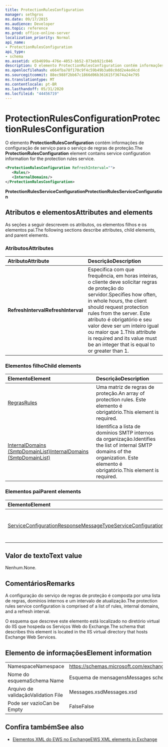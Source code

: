 ```yaml
---
title: ProtectionRulesConfiguration
manager: sethgros
ms.date: 09/17/2015
ms.audience: Developer
ms.topic: reference
ms.prod: office-online-server
localization_priority: Normal
api_name:
- ProtectionRulesConfiguration
api_type:
- schema
ms.assetid: e5b4699a-476e-4053-bb52-873eb921c046
description: O elemento ProtectionRulesConfiguration contém informações de configuração de serviço para o serviço de regras de proteção.
ms.openlocfilehash: e664fba78f170c9f4c59b49b3a08c0dd2e4ed4cd
ms.sourcegitcommit: 88ec988f2bb67c1866d06b361615f3674a24e795
ms.translationtype: MT
ms.contentlocale: pt-BR
ms.lasthandoff: 05/31/2020
ms.locfileid: "44456719"
---
```

# <a name="protectionrulesconfiguration"></a><span data-ttu-id="c7694-103">ProtectionRulesConfiguration</span><span class="sxs-lookup"><span data-stu-id="c7694-103">ProtectionRulesConfiguration</span></span>

<span data-ttu-id="c7694-104">O elemento **ProtectionRulesConfiguration** contém informações de configuração de serviço para o serviço de regras de proteção.</span><span class="sxs-lookup"><span data-stu-id="c7694-104">The **ProtectionRulesConfiguration** element contains service configuration information for the protection rules service.</span></span> 
  
```XML
<ProtectionRulesConfiguration RefreshInterval="">
   <Rules/>
   <InternalDomains/>
</ProtectionRulesConfiguration>
```

 <span data-ttu-id="c7694-105">**ProtectionRulesServiceConfiguration**</span><span class="sxs-lookup"><span data-stu-id="c7694-105">**ProtectionRulesServiceConfiguration**</span></span>
## <a name="attributes-and-elements"></a><span data-ttu-id="c7694-106">Atributos e elementos</span><span class="sxs-lookup"><span data-stu-id="c7694-106">Attributes and elements</span></span>

<span data-ttu-id="c7694-107">As seções a seguir descrevem os atributos, os elementos filhos e os elementos pai.</span><span class="sxs-lookup"><span data-stu-id="c7694-107">The following sections describe attributes, child elements, and parent elements.</span></span>
  
### <a name="attributes"></a><span data-ttu-id="c7694-108">Atributos</span><span class="sxs-lookup"><span data-stu-id="c7694-108">Attributes</span></span>

|<span data-ttu-id="c7694-109">**Atributo**</span><span class="sxs-lookup"><span data-stu-id="c7694-109">**Attribute**</span></span>|<span data-ttu-id="c7694-110">**Descrição**</span><span class="sxs-lookup"><span data-stu-id="c7694-110">**Description**</span></span>|
|:-----|:-----|
|<span data-ttu-id="c7694-111">**RefreshInterval**</span><span class="sxs-lookup"><span data-stu-id="c7694-111">**RefreshInterval**</span></span> <br/> |<span data-ttu-id="c7694-112">Especifica com que frequência, em horas inteiras, o cliente deve solicitar regras de proteção do servidor.</span><span class="sxs-lookup"><span data-stu-id="c7694-112">Specifies how often, in whole hours, the client should request protection rules from the server.</span></span> <span data-ttu-id="c7694-113">Este atributo é obrigatório e seu valor deve ser um inteiro igual ou maior que 1.</span><span class="sxs-lookup"><span data-stu-id="c7694-113">This attribute is required and its value must be an integer that is equal to or greater than 1.</span></span>  <br/> |
   
### <a name="child-elements"></a><span data-ttu-id="c7694-114">Elementos filho</span><span class="sxs-lookup"><span data-stu-id="c7694-114">Child elements</span></span>

|<span data-ttu-id="c7694-115">**Elemento**</span><span class="sxs-lookup"><span data-stu-id="c7694-115">**Element**</span></span>|<span data-ttu-id="c7694-116">**Descrição**</span><span class="sxs-lookup"><span data-stu-id="c7694-116">**Description**</span></span>|
|:-----|:-----|
|[<span data-ttu-id="c7694-117">Regras</span><span class="sxs-lookup"><span data-stu-id="c7694-117">Rules </span></span>](rules-ex15websvcsotherref.md) <br/> |<span data-ttu-id="c7694-118">Uma matriz de regras de proteção.</span><span class="sxs-lookup"><span data-stu-id="c7694-118">An array of protection rules.</span></span> <span data-ttu-id="c7694-119">Este elemento é obrigatório.</span><span class="sxs-lookup"><span data-stu-id="c7694-119">This element is required.</span></span>  <br/> |
|[<span data-ttu-id="c7694-120">InternalDomains (SmtpDomainList)</span><span class="sxs-lookup"><span data-stu-id="c7694-120">InternalDomains (SmtpDomainList)</span></span>](internaldomains-smtpdomainlist.md) <br/> |<span data-ttu-id="c7694-121">Identifica a lista de domínios SMTP internos da organização.</span><span class="sxs-lookup"><span data-stu-id="c7694-121">Identifies the list of internal SMTP domains of the organization.</span></span> <span data-ttu-id="c7694-122">Este elemento é obrigatório.</span><span class="sxs-lookup"><span data-stu-id="c7694-122">This element is required.</span></span>  <br/> |
   
### <a name="parent-elements"></a><span data-ttu-id="c7694-123">Elementos pai</span><span class="sxs-lookup"><span data-stu-id="c7694-123">Parent elements</span></span>

|<span data-ttu-id="c7694-124">**Elemento**</span><span class="sxs-lookup"><span data-stu-id="c7694-124">**Element**</span></span>|<span data-ttu-id="c7694-125">**Descrição**</span><span class="sxs-lookup"><span data-stu-id="c7694-125">**Description**</span></span>|
|:-----|:-----|
|[<span data-ttu-id="c7694-126">ServiceConfigurationResponseMessageType</span><span class="sxs-lookup"><span data-stu-id="c7694-126">ServiceConfigurationResponseMessageType</span></span>](serviceconfigurationresponsemessagetype.md) <br/> |<span data-ttu-id="c7694-127">Contém definições de configuração de serviço.</span><span class="sxs-lookup"><span data-stu-id="c7694-127">Contains service configuration settings.</span></span>  <br/> |
   
## <a name="text-value"></a><span data-ttu-id="c7694-128">Valor de texto</span><span class="sxs-lookup"><span data-stu-id="c7694-128">Text value</span></span>

<span data-ttu-id="c7694-129">Nenhum.</span><span class="sxs-lookup"><span data-stu-id="c7694-129">None.</span></span>
  
## <a name="remarks"></a><span data-ttu-id="c7694-130">Comentários</span><span class="sxs-lookup"><span data-stu-id="c7694-130">Remarks</span></span>

<span data-ttu-id="c7694-131">A configuração do serviço de regras de proteção é composta por uma lista de regras, domínios internos e um intervalo de atualização.</span><span class="sxs-lookup"><span data-stu-id="c7694-131">The protection rules service configuration is comprised of a list of rules, internal domains, and a refresh interval.</span></span>
  
<span data-ttu-id="c7694-132">O esquema que descreve este elemento está localizado no diretório virtual do IIS que hospeda os Serviços Web do Exchange.</span><span class="sxs-lookup"><span data-stu-id="c7694-132">The schema that describes this element is located in the IIS virtual directory that hosts Exchange Web Services.</span></span>
  
## <a name="element-information"></a><span data-ttu-id="c7694-133">Elemento de informações</span><span class="sxs-lookup"><span data-stu-id="c7694-133">Element information</span></span>

|||
|:-----|:-----|
|<span data-ttu-id="c7694-134">Namespace</span><span class="sxs-lookup"><span data-stu-id="c7694-134">Namespace</span></span>  <br/> |https://schemas.microsoft.com/exchange/services/2006/messages  <br/> |
|<span data-ttu-id="c7694-135">Nome do esquema</span><span class="sxs-lookup"><span data-stu-id="c7694-135">Schema Name</span></span>  <br/> |<span data-ttu-id="c7694-136">Esquema de mensagens</span><span class="sxs-lookup"><span data-stu-id="c7694-136">Messages schema</span></span>  <br/> |
|<span data-ttu-id="c7694-137">Arquivo de validação</span><span class="sxs-lookup"><span data-stu-id="c7694-137">Validation File</span></span>  <br/> |<span data-ttu-id="c7694-138">Messages.xsd</span><span class="sxs-lookup"><span data-stu-id="c7694-138">Messages.xsd</span></span>  <br/> |
|<span data-ttu-id="c7694-139">Pode ser vazio</span><span class="sxs-lookup"><span data-stu-id="c7694-139">Can be Empty</span></span>  <br/> |<span data-ttu-id="c7694-140">False</span><span class="sxs-lookup"><span data-stu-id="c7694-140">False</span></span>  <br/> |
   
## <a name="see-also"></a><span data-ttu-id="c7694-141">Confira também</span><span class="sxs-lookup"><span data-stu-id="c7694-141">See also</span></span>



- [<span data-ttu-id="c7694-142">Elementos XML do EWS no Exchange</span><span class="sxs-lookup"><span data-stu-id="c7694-142">EWS XML elements in Exchange</span></span>](ews-xml-elements-in-exchange.md)

